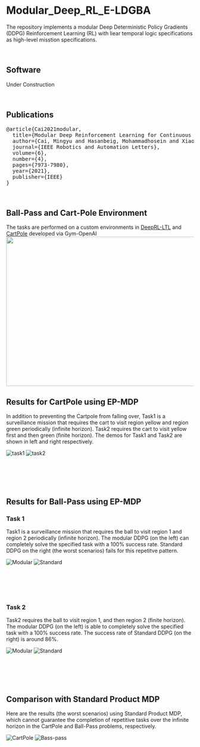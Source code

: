 # Modular_Deep_RL_E-LDGBA


The repository implements a modular Deep Deterministic Policy Gradients (DDPG) Reinforcement Learning (RL) with liear temporal logic specifications as high-level misstion specifications. 

<br>

## Software

Under Construction

<br>

## Publications
<pre>
@article{Cai2021modular,
  title={Modular Deep Reinforcement Learning for Continuous Motion Planning with Temporal Logic},
  author={Cai, Mingyu and Hasanbeig, Mohammadhosein and Xiao, Shaoping and Abate, Alessandro and Kan, Zhen},
  journal={IEEE Robotics and Automation Letters},
  volume={6},
  number={4},
  pages={7973-7980},
  year={2021},
  publisher={IEEE}
}
</pre>

<br>

## Ball-Pass and Cart-Pole Environment
The tasks are performed on a custom environments in [DeepRL-LTL](https://github.com/RickyMexx/DeepRL-LTL) and [CartPole](https://gym.openai.com/envs/CartPole-v0/) developed via Gym-OpenAI
<img src="https://github.com/mingyucai/Modular_Deep_RL_E-LDGBA/blob/main/Images/Ball-Pass%20and%20CartPole_environment.jpg" width="800" height="400" >
<br>

## Results for CartPole using EP-MDP
In addition to preventing the Cartpole from falling over, Task1 is a surveillance mission that requires the cart to visit  region yellow and region green periodically (infinite horizon). Task2 requires the cart to visit yellow first and then green (finite horizon). The demos for Task1 and Task2 are shown in left and right respectively.

![task1](/Images/Task1_CartPole.gif)
![task2](/Images/Task2_CartPole.gif)

<br><br>

<br>

## Results for Ball-Pass using EP-MDP

### Task 1
Task1 is a surveillance mission that requires the ball to visit region 1 and region 2 periodically (infinite horizon). The modular DDPG (on the left) can completely solve the specified task with a 100% success rate. Standard DDPG on the right (the worst scenarios) fails for this repetitve pattern. 

![Modular](/Images/Task1_modular.gif)
![Standard](/Images/Task1_standard.gif)

<br><br>

<br>

### Task 2
Task2 requires the ball to visit region 1, and then region 2 (finite horizon). The modular DDPG (on the left) is able to completely solve the specified task with a 100% success rate. The success rate of Standard DDPG (on the right) is around 86%. 

![Modular](/Images/Tas2_modular.gif)
![Standard](/Images/Task2_standard.gif)

<br><br>

<br>

## Comparison with Standard Product MDP
Here are the results (the worst scenarios) using Standard Product MDP, which cannot guarantee the completion of repetitive tasks over the infinite horizon in the CartPole and Ball-Pass problems, respectively.


![CartPole](/Images/CartPole_P-MDP.gif)
![Bass-pass](/Images/Ball-pass_P-MDP.gif)

<br><br>

<br>
